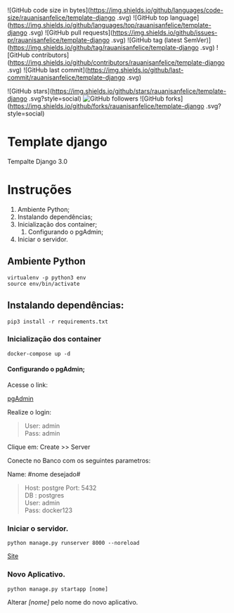 ![GitHub code size in bytes](https://img.shields.io/github/languages/code-size/rauanisanfelice/template-django .svg)
![GitHub top language](https://img.shields.io/github/languages/top/rauanisanfelice/template-django .svg)
![GitHub pull requests](https://img.shields.io/github/issues-pr/rauanisanfelice/template-django .svg)
![GitHub tag (latest SemVer)](https://img.shields.io/github/tag/rauanisanfelice/template-django .svg)
![GitHub contributors](https://img.shields.io/github/contributors/rauanisanfelice/template-django .svg)
![GitHub last commit](https://img.shields.io/github/last-commit/rauanisanfelice/template-django .svg)

![GitHub stars](https://img.shields.io/github/stars/rauanisanfelice/template-django .svg?style=social)
![GitHub followers](https://img.shields.io/github/followers/rauanisanfelice.svg?style=social)
![GitHub forks](https://img.shields.io/github/forks/rauanisanfelice/template-django .svg?style=social)

# Template django

Tempalte Django 3.0

# Instruções

1. Ambiente Python;
2. Instalando dependências;
3. Inicialização dos container;
    1. Configurando o pgAdmin;
4. Iniciar o servidor.

## Ambiente Python

```
virtualenv -p python3 env
source env/bin/activate
```

## Instalando dependências:

```
pip3 install -r requirements.txt
```

### Inicialização dos container

```
docker-compose up -d
```

#### Configurando o pgAdmin;

Acesse o link:

[pgAdmin](http://localhost:80)

Realize o login:
>User: admin  
>Pass: admin

Clique em: Create >> Server

Conecte no Banco com os seguintes parametros:  

Name: #nome desejado#  
>Host: postgre
>Port: 5432  
>DB  : postgres  
>User: admin  
>Pass: docker123

### Iniciar o servidor.

```
python manage.py runserver 8000 --noreload
```

[Site](http://localhost:8000)


### Novo Aplicativo.
```
python manage.py startapp [nome]
```

Alterar *[nome]* pelo nome do novo aplicativo.